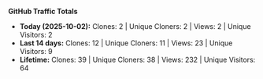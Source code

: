 
**GitHub Traffic Totals**

- **Today (2025-10-02):** Clones: 2 | Unique Cloners: 2 | Views: 2 | Unique Visitors: 2
- **Last 14 days:** Clones: 12 | Unique Cloners: 11 | Views: 23 | Unique Visitors: 9
- **Lifetime:** Clones: 39 | Unique Cloners: 38 | Views: 232 | Unique Visitors: 64
